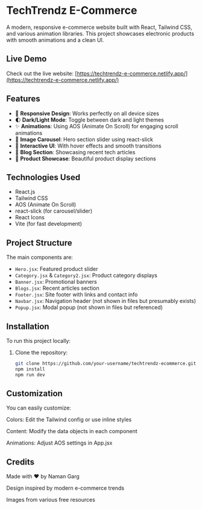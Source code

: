 # TechTrendz E-Commerce


A modern, responsive e-commerce website built with React, Tailwind CSS, and various animation libraries. This project showcases electronic products with smooth animations and a clean UI.

## Live Demo

Check out the live website: [https://techtrendz-e-commerce.netlify.app/](https://techtrendz-e-commerce.netlify.app/)

## Features

- 🚀 **Responsive Design**: Works perfectly on all device sizes
- 🌓 **Dark/Light Mode**: Toggle between dark and light themes
- ✨ **Animations**: Using AOS (Animate On Scroll) for engaging scroll animations
- 🎠 **Image Carousel**: Hero section slider using react-slick
- 📱 **Interactive UI**: With hover effects and smooth transitions
- 📝 **Blog Section**: Showcasing recent tech articles
- 🛒 **Product Showcase**: Beautiful product display sections

## Technologies Used

- React.js
- Tailwind CSS
- AOS (Animate On Scroll)
- react-slick (for carousel/slider)
- React Icons
- Vite (for fast development)

## Project Structure

The main components are:

- `Hero.jsx`: Featured product slider
- `Category.jsx` & `Category2.jsx`: Product category displays
- `Banner.jsx`: Promotional banners
- `Blogs.jsx`: Recent articles section
- `Footer.jsx`: Site footer with links and contact info
- `Navbar.jsx`: Navigation header (not shown in files but presumably exists)
- `Popup.jsx`: Modal popup (not shown in files but referenced)

## Installation

To run this project locally:

1. Clone the repository:
   ```bash
   git clone https://github.com/your-username/techtrendz-ecommerce.git
   npm install
   npm run dev
   ```

## Customization
  You can easily customize:

  Colors: Edit the Tailwind config or use inline styles

  Content: Modify the data objects in each component
  
Animations: Adjust AOS settings in App.jsx

## Credits
  Made with ❤️ by Naman Garg

  Design inspired by modern e-commerce trends

  Images from various free resources
